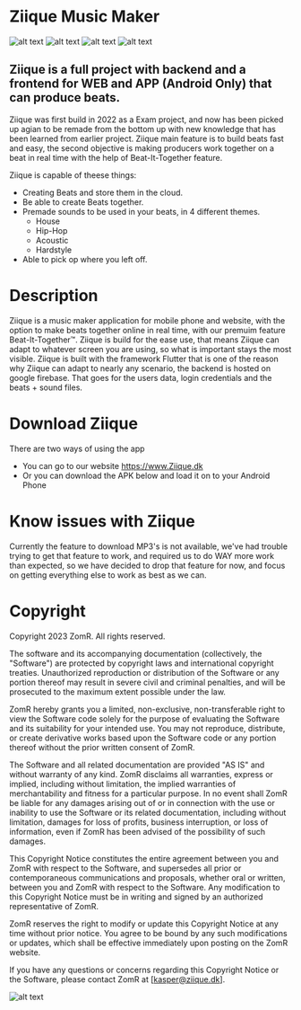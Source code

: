 # Ziique Music Maker
![alt text](https://ziique.dk/assets/ZiiQue-Logo.png)
![alt text](https://img.shields.io/appveyor/build/zeroject/Ziique) ![alt text](https://img.shields.io/tokei/lines/github/zeroject/Ziique) ![alt text](https://img.shields.io/github/downloads/zeroject/Ziique/latest/total)

## Ziique is a full project with backend and a frontend for WEB and APP (Android Only) that can produce beats.

Ziique was first build in 2022 as a Exam project, and now has been picked up agian to be remade from the bottom up with new knowledge that has been learned from earlier project. Ziique main feature is to build beats fast and easy, the second objective is making producers work together on a beat in real time with the help of Beat-It-Together feature.

Ziique is capable of theese things:
* Creating Beats and store them in the cloud.
* Be able to create Beats together.
* Premade sounds to be used in your beats, in 4 different themes.
  - House
  - Hip-Hop
  - Acoustic
  - Hardstyle
* Able to pick op where you left off.

# Description
Ziique is a music maker application for mobile phone and website, with the option to make beats together online in real time, with our premuim feature Beat-It-Together™. Ziique is build for the ease use, that means Ziique can adapt to whatever screen you are using, so what is important stays the most visible. Ziique is built with the framework Flutter that is one of the reason why Ziique can adapt to nearly any scenario, the backend is hosted on google firebase. That goes for the users data, login credentials and the beats + sound files.

# Download Ziique
There are two ways of using the app

* You can go to our website https://www.Ziique.dk 
* Or you can download the APK below and load it on to your Android Phone

# Know issues with Ziique
Currently the feature to download MP3's is not available, we've had trouble trying to get that feature to work, and required us to do WAY more work than expected, so we have decided to drop that feature for now, and focus on getting everything else to work as best as we can.

# Copyright

Copyright 2023 ZomR. All rights reserved.

The software and its accompanying documentation (collectively, the "Software") are protected by copyright laws and international copyright treaties. Unauthorized reproduction or distribution of the Software or any portion thereof may result in severe civil and criminal penalties, and will be prosecuted to the maximum extent possible under the law.

ZomR hereby grants you a limited, non-exclusive, non-transferable right to view the Software code solely for the purpose of evaluating the Software and its suitability for your intended use. You may not reproduce, distribute, or create derivative works based upon the Software code or any portion thereof without the prior written consent of ZomR.

The Software and all related documentation are provided "AS IS" and without warranty of any kind. ZomR disclaims all warranties, express or implied, including without limitation, the implied warranties of merchantability and fitness for a particular purpose. In no event shall ZomR be liable for any damages arising out of or in connection with the use or inability to use the Software or its related documentation, including without limitation, damages for loss of profits, business interruption, or loss of information, even if ZomR has been advised of the possibility of such damages.

This Copyright Notice constitutes the entire agreement between you and ZomR with respect to the Software, and supersedes all prior or contemporaneous communications and proposals, whether oral or written, between you and ZomR with respect to the Software. Any modification to this Copyright Notice must be in writing and signed by an authorized representative of ZomR.

ZomR reserves the right to modify or update this Copyright Notice at any time without prior notice. You agree to be bound by any such modifications or updates, which shall be effective immediately upon posting on the ZomR website.

If you have any questions or concerns regarding this Copyright Notice or the Software, please contact ZomR at [kasper@ziique.dk].


![alt text](https://ziique.dk/assets/madebyzomr.png)
